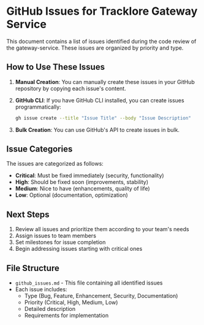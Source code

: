 # GitHub Issues for Tracklore Gateway Service

This document contains a list of issues identified during the code review of the gateway-service. These issues are organized by priority and type.

## How to Use These Issues

1. **Manual Creation**: You can manually create these issues in your GitHub repository by copying each issue's content.

2. **GitHub CLI**: If you have GitHub CLI installed, you can create issues programmatically:
   ```bash
   gh issue create --title "Issue Title" --body "Issue Description"
   ```

3. **Bulk Creation**: You can use GitHub's API to create issues in bulk.

## Issue Categories

The issues are categorized as follows:
- **Critical**: Must be fixed immediately (security, functionality)
- **High**: Should be fixed soon (improvements, stability)
- **Medium**: Nice to have (enhancements, quality of life)
- **Low**: Optional (documentation, optimization)

## Next Steps

1. Review all issues and prioritize them according to your team's needs
2. Assign issues to team members
3. Set milestones for issue completion
4. Begin addressing issues starting with critical ones

## File Structure

- `github_issues.md` - This file containing all identified issues
- Each issue includes:
  - Type (Bug, Feature, Enhancement, Security, Documentation)
  - Priority (Critical, High, Medium, Low)
  - Detailed description
  - Requirements for implementation